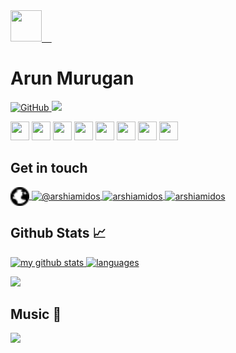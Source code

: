 <!-- top left -->
<a href="http://arunmurugan78.github.io/">
    <img src="https://emojis.slackmojis.com/emojis/images/1578512858/7452/danceydoge.gif?1578512858" width="50" height="50"/> &nbsp &nbsp
</a>

#  Arun Murugan

<p>
<a href="http://arunmurugan78.github.io/">
<img alt="GitHub" src="https://img.shields.io/badge/dynamic/json?logo=github&label=GitHub+Followers&labelColor=282c34&color=181717&query=%24.data.totalSubs&url=https%3A%2F%2Fapi.spencerwoo.com%2Fsubstats%2F%3Fsource%3Dgithub%26queryKey%3DArunMurugan78&longCache=true">
</a>

<img src="https://media.giphy.com/media/WUlplcMpOCEmTGBtBW/giphy.gif" width="30">
<p>

<!-- programming langs i work-->
<p>

<img src="https://devicon.dev/devicon.git/icons/javascript/javascript-original.svg" width="30px" height="30px"/>
<img src="https://devicon.dev/devicon.git/icons/python/python-original.svg" width="30px" height="30px"/>
<img src="https://devicon.dev/devicon.git/icons/nodejs/nodejs-original.svg" width="30px" height="30px"/>
<img src="https://devicon.dev/devicon.git/icons/c/c-original.svg" width="30px" height="30px"/>
<img src="https://devicon.dev/devicon.git/icons/react/react-original.svg" width="30px" height="30px"/>
<img src="https://devicon.dev/devicon.git/icons/typescript/typescript-original.svg" width="30px" height="30px"/>
<img src="https://devicon.dev/devicon.git/icons/cplusplus/cplusplus-original.svg" width="30px" height="30px"/>
<img src="https://devicon.dev/devicon.git/icons/github/github-original.svg" width="30px" height="30px"/>
</p>


## Get in touch

<!-- websites and link -->
<p>
<a href="http://arunmurugan78.github.io/" target="blank">
<img align="center" src="https://raw.githubusercontent.com/iconic/open-iconic/master/svg/globe.svg" alt="@arshiamidos" height="30" width="30" />
</a>
<a href="https://medium.com/@arunmurugan200" target="blank">
<img align="center" src="https://cdn.jsdelivr.net/npm/simple-icons@3.0.1/icons/medium.svg" alt="@arshiamidos" height="30" width="30" />
</a>
<a href="https://linkedin.com/in/arun-murugan-50885717a/" target="blank">
<img align="center" src="https://cdn.jsdelivr.net/npm/simple-icons@3.0.1/icons/linkedin.svg" alt="arshiamidos" height="30" width="30" />
</a>

<a href="https://github.com/ArunMurugan78" target="blank">
<img align="center" src="https://cdn.jsdelivr.net/npm/simple-icons@3.0.1/icons/github.svg" alt="arshiamidos" height="30" width="30" />
</a>
</p>





## Github Stats 📈
<!-- status codes -->
<a href="http://arunmurugan78.github.io/">
    <p>
    <img src="https://github-readme-stats.vercel.app/api?username=ArunMurugan78&show_icons=true&theme=tokyonight" alt="my github stats" width="420"/>&nbsp;<img src="https://github-readme-stats.vercel.app/api/top-langs/?username=ArunMurugan78&layout=compact&theme=tokyonight" alt="languages" height="165">
    </p>
</a>
<!-- thropy -->
<a href="http://arunmurugan78.github.io/">
    <p>
        <img src="https://github-profile-trophy.vercel.app/?username=ArunMurugan78&column=7&theme=onedark"/>
    </p>
</a>

## Music 🎸 
<p>
    <img src="https://spotify-github-profile.vercel.app/api/view?uid=4ni6expuhfs7kg2y3up57glrd&cover_image=true"/>
</p>
